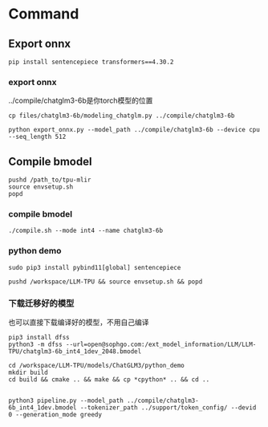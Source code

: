 # Command

## Export onnx

```shell
pip install sentencepiece transformers==4.30.2
```

### export onnx
../compile/chatglm3-6b是你torch模型的位置
```shell
cp files/chatglm3-6b/modeling_chatglm.py ../compile/chatglm3-6b

python export_onnx.py --model_path ../compile/chatglm3-6b --device cpu --seq_length 512
```

## Compile bmodel

```shell
pushd /path_to/tpu-mlir
source envsetup.sh
popd
```

### compile bmodel
```shell
./compile.sh --mode int4 --name chatglm3-6b
```




### python demo
```shell
sudo pip3 install pybind11[global] sentencepiece
```

```shell
pushd /workspace/LLM-TPU && source envsetup.sh && popd
```

### 下载迁移好的模型
也可以直接下载编译好的模型，不用自己编译
```shell
pip3 install dfss
python3 -m dfss --url=open@sophgo.com:/ext_model_information/LLM/LLM-TPU/chatglm3-6b_int4_1dev_2048.bmodel
```

```shell
cd /workspace/LLM-TPU/models/ChatGLM3/python_demo
mkdir build
cd build && cmake .. && make && cp *cpython* .. && cd ..


python3 pipeline.py --model_path ../compile/chatglm3-6b_int4_1dev.bmodel --tokenizer_path ../support/token_config/ --devid 0 --generation_mode greedy
```
